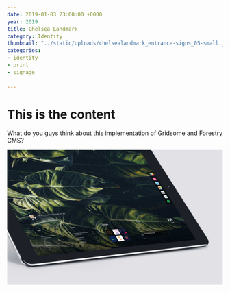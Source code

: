 ```yaml
---
date: 2019-01-03 23:00:00 +0000
year: 2019
title: Chelsea Landmark
category: Identity
thumbnail: "../static/uploads/chelsealandmark_entrance-signs_05-small.jpg"
categories:
- identity
- print
- signage

---
```

# This is the content

What do you guys think about this implementation of Gridsome and Forestry CMS?

![](/uploads/ipadpro-homescreen.jpg)